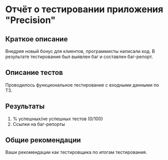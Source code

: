 # Отчёт о тестировании приложения "Precision"

## Краткое описание

Внедряя новый бонус для клиентов, программисты написали код. В результате тестирования был выявлен баг и составлен баг-репорт.

## Описание тестов

Проводилось функциональное тестирование с входными данными по ТЗ.

## Результаты

1. % успешных/не успешных тестов (0/100)
2. Ссылки на баг-репорты

## Общие рекомендации

Ваши рекомендации как тестировщика по итогам тестирования.